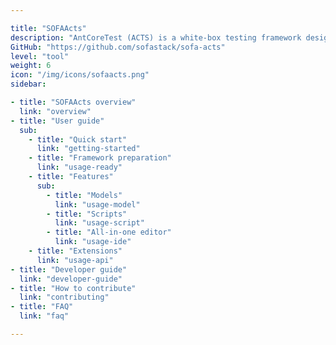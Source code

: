 ```yaml
---

title: "SOFAActs"
description: "AntCoreTest (ACTS) is a white-box testing framework designated for providing enterprises with highly efficient, precise, and automated interface testing services."
GitHub: "https://github.com/sofastack/sofa-acts"
level: "tool"
weight: 6
icon: "/img/icons/sofaacts.png"
sidebar:

- title: "SOFAActs overview"
  link: "overview"
- title: "User guide"
  sub:
    - title: "Quick start"
      link: "getting-started"
    - title: "Framework preparation"
      link: "usage-ready"
    - title: "Features"
      sub:
        - title: "Models"
          link: "usage-model"
        - title: "Scripts"
          link: "usage-script"
        - title: "All-in-one editor"
          link: "usage-ide"
    - title: "Extensions"
      link: "usage-api"
- title: "Developer guide"
  link: "developer-guide"
- title: "How to contribute"
  link: "contributing"
- title: "FAQ"
  link: "faq"

---
```


